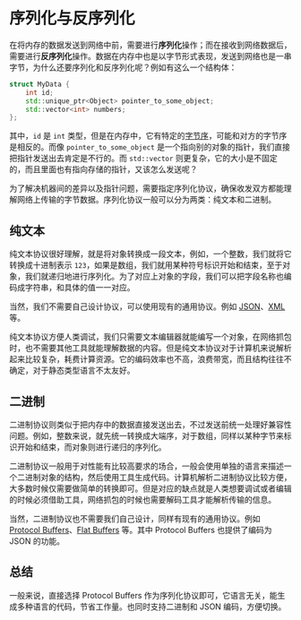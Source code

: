 # 序列化与反序列化

在将内存的数据发送到网络中前，需要进行**序列化**操作；而在接收到网络数据后，需要进行**反序列化**操作。数据在内存中也是以字节形式表现，发送到网络也是一串字节，为什么还要序列化和反序列化呢？例如有这么一个结构体：

```cpp
struct MyData {
    int id;
    std::unique_ptr<Object> pointer_to_some_object;
    std::vector<int> numbers;
};
```

其中，`id` 是 `int` 类型，但是在内存中，它有特定的[字节序](https://zh.wikipedia.org/wiki/%E5%AD%97%E8%8A%82%E5%BA%8F)，可能和对方的字节序是相反的。而像 `pointer_to_some_object` 是一个指向别的对象的指针，我们直接把指针发送出去肯定是不行的。而 `std::vector` 则更复杂，它的大小是不固定的，而且里面也有指向存储的指针，又该怎么发送呢？

为了解决机器间的差异以及指针问题，需要指定序列化协议，确保收发双方都能理解网络上传输的字节数据。序列化协议一般可以分为两类：纯文本和二进制。

## 纯文本

纯文本协议很好理解，就是将对象转换成一段文本，例如，一个整数，我们就将它转换成十进制表示 `123`，如果是数组，我们就用某种符号标识开始和结束，至于对象，我们就递归地进行序列化。为了对应上对象的字段，我们可以把字段名称也编码成字符串，和具体的值一一对应。

当然，我们不需要自己设计协议，可以使用现有的通用协议。例如 [JSON](https://www.json.org/json-en.html)、[XML](https://developer.mozilla.org/en-US/docs/Web/XML/XML_introduction) 等。

纯文本协议方便人类调试，我们只需要文本编辑器就能编写一个对象，在网络抓包时，也不需要其他工具就能理解数据的内容。但是纯文本协议对于计算机来说解析起来比较复杂，耗费计算资源。它的编码效率也不高，浪费带宽，而且结构往往不确定，对于静态类型语言不太友好。

## 二进制

二进制协议则类似于把内存中的数据直接发送出去，不过发送前统一处理好兼容性问题。例如，整数来说，就先统一转换成大端序，对于数组，同样以某种字节来标识开始和结束，而对象则进行递归的序列化。

二进制协议一般用于对性能有比较高要求的场合，一般会使用单独的语言来描述一个二进制对象的结构，然后使用工具生成代码。计算机解析二进制协议比较方便，大多数时候仅需要做简单的转换即可。但是对应的缺点就是人类想要调试或者编辑的时候必须借助工具，网络抓包的时候也需要解码工具才能解析传输的信息。

当然，二进制协议也不需要我们自己设计，同样有现有的通用协议。例如 [Protocol Buffers](https://developers.google.com/protocol-buffers)、[Flat Buffers](https://google.github.io/flatbuffers/) 等。其中 Protocol Buffers 也提供了编码为 JSON 的功能。

## 总结

一般来说，直接选择 Protocol Buffers 作为序列化协议即可，它语言无关，能生成多种语言的代码，节省工作量。也同时支持二进制和 JSON 编码，方便切换。